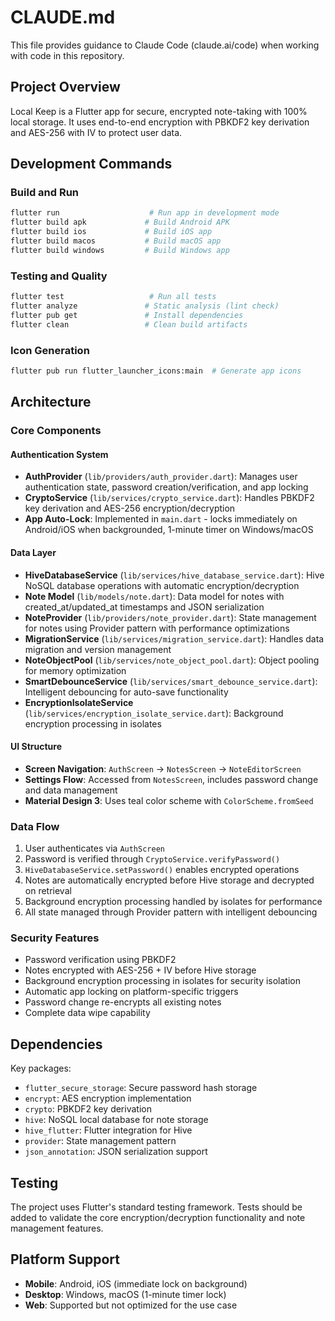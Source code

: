 # CLAUDE.md

This file provides guidance to Claude Code (claude.ai/code) when working with code in this repository.

## Project Overview

Local Keep is a Flutter app for secure, encrypted note-taking with 100% local storage. It uses end-to-end encryption with PBKDF2 key derivation and AES-256 with IV to protect user data.

## Development Commands

### Build and Run
```bash
flutter run                    # Run app in development mode
flutter build apk             # Build Android APK
flutter build ios             # Build iOS app
flutter build macos           # Build macOS app
flutter build windows         # Build Windows app
```

### Testing and Quality
```bash
flutter test                   # Run all tests
flutter analyze               # Static analysis (lint check)
flutter pub get               # Install dependencies
flutter clean                 # Clean build artifacts
```

### Icon Generation
```bash
flutter pub run flutter_launcher_icons:main  # Generate app icons
```

## Architecture

### Core Components

#### Authentication System
- **AuthProvider** (`lib/providers/auth_provider.dart`): Manages user authentication state, password creation/verification, and app locking
- **CryptoService** (`lib/services/crypto_service.dart`): Handles PBKDF2 key derivation and AES-256 encryption/decryption
- **App Auto-Lock**: Implemented in `main.dart` - locks immediately on Android/iOS when backgrounded, 1-minute timer on Windows/macOS

#### Data Layer
- **HiveDatabaseService** (`lib/services/hive_database_service.dart`): Hive NoSQL database operations with automatic encryption/decryption
- **Note Model** (`lib/models/note.dart`): Data model for notes with created_at/updated_at timestamps and JSON serialization
- **NoteProvider** (`lib/providers/note_provider.dart`): State management for notes using Provider pattern with performance optimizations
- **MigrationService** (`lib/services/migration_service.dart`): Handles data migration and version management
- **NoteObjectPool** (`lib/services/note_object_pool.dart`): Object pooling for memory optimization
- **SmartDebounceService** (`lib/services/smart_debounce_service.dart`): Intelligent debouncing for auto-save functionality
- **EncryptionIsolateService** (`lib/services/encryption_isolate_service.dart`): Background encryption processing in isolates

#### UI Structure
- **Screen Navigation**: `AuthScreen` → `NotesScreen` → `NoteEditorScreen`
- **Settings Flow**: Accessed from `NotesScreen`, includes password change and data management
- **Material Design 3**: Uses teal color scheme with `ColorScheme.fromSeed`

### Data Flow
1. User authenticates via `AuthScreen` 
2. Password is verified through `CryptoService.verifyPassword()`
3. `HiveDatabaseService.setPassword()` enables encrypted operations
4. Notes are automatically encrypted before Hive storage and decrypted on retrieval
5. Background encryption processing handled by isolates for performance
6. All state managed through Provider pattern with intelligent debouncing

### Security Features
- Password verification using PBKDF2
- Notes encrypted with AES-256 + IV before Hive storage
- Background encryption processing in isolates for security isolation
- Automatic app locking on platform-specific triggers
- Password change re-encrypts all existing notes
- Complete data wipe capability

## Dependencies

Key packages:
- `flutter_secure_storage`: Secure password hash storage
- `encrypt`: AES encryption implementation
- `crypto`: PBKDF2 key derivation
- `hive`: NoSQL local database for note storage
- `hive_flutter`: Flutter integration for Hive
- `provider`: State management pattern
- `json_annotation`: JSON serialization support

## Testing

The project uses Flutter's standard testing framework. Tests should be added to validate the core encryption/decryption functionality and note management features.

## Platform Support

- **Mobile**: Android, iOS (immediate lock on background)
- **Desktop**: Windows, macOS (1-minute timer lock)
- **Web**: Supported but not optimized for the use case